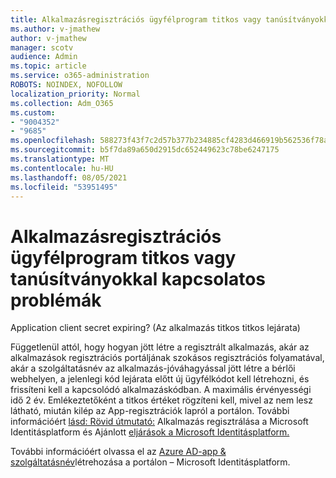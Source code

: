 ```yaml
---
title: Alkalmazásregisztrációs ügyfélprogram titkos vagy tanúsítványokkal kapcsolatos problémák
ms.author: v-jmathew
author: v-jmathew
manager: scotv
audience: Admin
ms.topic: article
ms.service: o365-administration
ROBOTS: NOINDEX, NOFOLLOW
localization_priority: Normal
ms.collection: Adm_O365
ms.custom:
- "9004352"
- "9685"
ms.openlocfilehash: 588273f43f7c2d57b377b234885cf4283d466919b562536f78a64356422f9f9f
ms.sourcegitcommit: b5f7da89a650d2915dc652449623c78be6247175
ms.translationtype: MT
ms.contentlocale: hu-HU
ms.lasthandoff: 08/05/2021
ms.locfileid: "53951495"
---
```

# <a name="app-registration-client-secret-or-certificate-issues"></a>Alkalmazásregisztrációs ügyfélprogram titkos vagy tanúsítványokkal kapcsolatos problémák

Application client secret expiring? (Az alkalmazás titkos titkos lejárata)

Függetlenül attól, hogy hogyan jött létre a regisztrált alkalmazás, akár az alkalmazások regisztrációs portáljának szokásos regisztrációs folyamatával, akár a szolgáltatásnév az alkalmazás-jóváhagyással jött létre a bérlői webhelyen, a jelenlegi kód lejárata előtt új ügyfélkódot kell létrehozni, és frissíteni kell a kapcsolódó alkalmazáskódban. A maximális érvényességi idő 2 év. Emlékeztetőként a titkos értéket rögzíteni kell, mivel az nem lesz látható, miután kilép az App-regisztrációk lapról a portálon. További információért [lásd: Rövid útmutató:](https://docs.microsoft.com/azure/active-directory/develop/quickstart-register-app) Alkalmazás regisztrálása a Microsoft Identitásplatform és Ajánlott [eljárások a Microsoft Identitásplatform.](https://docs.microsoft.com/azure/active-directory/develop/identity-platform-integration-checklist#security)

További információért olvassa el az [Azure AD-app & szolgáltatásnév](https://docs.microsoft.com/azure/active-directory/develop/howto-create-service-principal-portal)létrehozása a portálon – Microsoft Identitásplatform.
